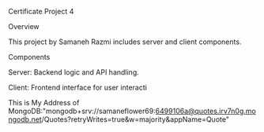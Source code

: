 Certificate Project 4

Overview

This project by Samaneh Razmi includes server and client components.

Components

Server: Backend logic and API handling.

Client: Frontend interface for user interacti

This is My Address of MongoDB:"mongodb+srv://samaneflower69:6499106a@quotes.irv7n0g.mongodb.net/Quotes?retryWrites=true&w=majority&appName=Quote"
